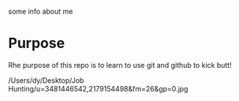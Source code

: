 some info about me

# Purpose

Rhe purpose of this repo is to learn to use git and github
to kick butt!

/Users/dy/Desktop/Job Hunting/u=3481446542,2179154498&fm=26&gp=0.jpg
